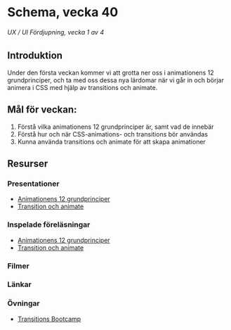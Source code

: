 # Schema, vecka 40
###### UX / UI Fördjupning, vecka 1 av 4

## Introduktion

Under den första veckan kommer vi att grotta ner oss i animationens 12 grundprinciper, och ta med oss dessa nya lärdomar när vi går in och börjar animera i CSS med hjälp av transitions och animate.

## Mål för veckan:
1. Förstå vilka animationens 12 grundprinciper är, samt vad de innebär
2. Förstå hur och när CSS-animations- och transitions bör användas
3. Kunna använda transitions och animate för att skapa animationer

## Resurser

### Presentationer
* [Animationens 12 grundprinciper]()
* [Transition och animate]()

### Inspelade föreläsningar
* [Animationens 12 grundprinciper]()
* [Transition och animate]()


### Filmer


### Länkar


### Övningar
* [Transitions Bootcamp](https://github.com/fu-cloud-fe23/exercise-aws-iam-bootcamp/tree/main)





